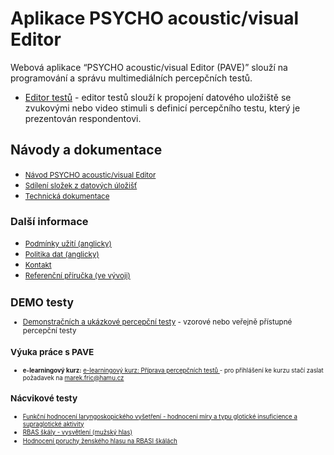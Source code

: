# Aplikace  PSYCHO 	acoustic/visual Editor
Webová aplikace “PSYCHO acoustic/visual Editor (PAVE)” slouží na programování a správu multimediálních percepčních testů.
  * [Editor testů](/psychotest/editor.html)  - editor testů slouží k propojení datového uložiště se zvukovými nebo video stimuli s definicí percepčního testu, který je prezentován respondentovi.

## Návody a dokumentace
  * <small> [Návod PSYCHO acoustic/visual Editor](https://docs.google.com/document/d/1_w9CdHvQn5OqkeGINkN24o_5EP7_MwqQbe8gMd8eJJM/edit?usp=sharing ) </small>
  * <small> [Sdílení složek z datových úložišť](https://docs.google.com/document/d/1f2bpJEkGOp2SbiNmvsj4KiHQG6kSSyCqiECM71p0nMc/edit?usp=sharing) </small>
  * <small> [Technická dokumentace](https://docs.google.com/document/d/1AMULNLFVX_tGTrLyCcrP918JxHLZGbMRIb1_vMu7YUU/edit?usp=sharing) </small>
  
### Další informace   
  * <small> [Podmínky užití (anglicky)](terms.md) </small>
  * <small> [Politika dat (anglicky)](datapolicy.md) </small>
  * <small> [Kontakt](https://www.hamu.cz/cs/veda-a-vyzkum/vedecka-pracoviste/marc/) </small>
  * <small> [Referenční příručka (ve vývoji)](https://hamu-marc.gitbook.io/psychotest-doc/)
  

## DEMO testy
 * [Demonstračních a ukázkové percepční testy](/psychotest/) - vzorové nebo veřejně přístupné percepční testy
### Výuka práce s PAVE
 * <small> <b>e-learningový kurz:</b> [e-learningový kurz: Příprava percepčních testů ](moodle.amu.cz/course/view.php?id=817) - pro přihlášení ke kurzu stačí zaslat požadavek na marek.fric@hamu.cz </small> 
### Nácvikové testy 
 * <small> [Funkční hodnocení laryngoskopického vyšetření - hodnocení míry a typu glotické insuficience a supraglotické aktivity](https://psychoacoustic.hamu.cz/psychotest/#/directtest/N4IgTgpgtg9gLhAlgqIBcoAmMDuA7AGxgENM4YBrCPdEAYQDYoBOABRgHMBnAMQFkAzAwCCATwBaIADQg4ogA4RaAeXwBjIgFdMaiFzwQ408Hs0E45KjTT0mbTr0EiJIAL4z5xOAAtaxxJi0AMpwYDAARjAA+oh4XFFcmvJgxBwEwhRwAHTyCFxGrkA=) </small> 
 * <small> [RBAS škály - vysvětlení (mužský hlas)](https://psychoacoustic.hamu.cz/psychotest/index.html#/performtest/N4IgTgpgtg9gLhAlgqIBcoAmMDuA7AGxgENM4YBrCPdECgNhwDkBVOADgDEA1AdgBVMAYwDqATRAAacBADOAVwJxyVGmhAAtAGZCATPIAeAEQBeAc1kALbgBkADDakg4ATwAOEWgHl8QovOE5PAg4EABfaTdiOEtaJ0RMWgB6ACUAIQBBAGUAWih5E0QcgDcXeQpiADo3BFlQsKA) </small>
  * <small> [Hodnocení poruchy ženského hlasu na RBASI škálách](https://psychoacoustic.hamu.cz/psychotest/index.html#/performtest/N4IgTgpgtg9gLhAlgqIBcoAmMDuA7AGxgENM4YBrCPdECgNhwDkBVOADgDEA1AdgBVMAYwDqATRAAacBADOAVwJxyVGmhAAtAGZCATPIAeAEQBeAc1kALbgBkADDakg4ATwAOEWgHl8QovOE5PAg4EABfaTdiOEtaJ0RMWg1qFwBZYgBpeQBaWThiPExiMEwXAGYAfQA3ABYAOjcEPPCgA==) </small>
